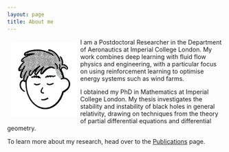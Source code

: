 ```yaml
---
layout: page
title: About me
---
```


<style>
    @media (max-width: 600px) {
        img {
            float: none !important;  /* Removes float */
            display: block !important; /* Makes the image a block element */
            margin: 0 auto !important; /* Centers the image horizontally */
            width: 40% !important; /* Ensures it takes up 40% of the viewport width */
            height: auto !important; /* Maintains aspect ratio */
        }
    }
</style>

<p>
    <img src="../picture.jpg" alt="A drawing" style="float: left; margin: 10px; width: 150px; height: auto;"> 
</p>


I am a Postdoctoral Researcher in the Department of Aeronautics at Imperial College London. 
My work combines deep learning with fluid flow physics and engineering, with a particular focus on using reinforcement learning to optimise energy systems such as wind farms.

I obtained my PhD in Mathematics at Imperial College London.
My thesis investigates the stability and instability of black holes in general relativity, drawing on techniques from the theory of partial differential equations and differential geometry.

To learn more about my research, head over to the [Publications](/publications) page.
